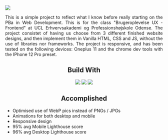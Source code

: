 <img src="https://i.imgur.com/npDgV2e.png" />

<p align="justify">
    This is a simple project to reflect what I know before really starting on the PBa in Web Development. This is for the class "Brugeroplevelse UX - Frontend" at UCL Erhvervsakademi og Professionshøjskole Odense. The project consistet of having us choose from 3 different finished website designs, and then implement them in Vanilla HTML, CSS and JS, without the use of libraries nor frameworks. The project is responsive, and has been tested on the following devices: Oneplus 11 and the chrome dev tools with the IPhone 12 Pro preset.  
</p>

<h2 align="center">Build With</h2>
<p align="center">
<img src="https://img.shields.io/badge/-HTML5-E34F26?style=flat-square&logo=html5&logoColor=white"/>
<img src="https://img.shields.io/badge/-CSS3-1572B6?style=flat-square&logo=css3"/>
<img src="https://img.shields.io/badge/-JavaScript-b39d0c?style=flat-square&logo=javascript"/>
</p>

<h2 align="center">Accomplished</h2>
<ul>
    <li>
        Optimised use of WebP pics instead of PNGs / JPGs
    </li>
    <li>
        Animations for both desktop and mobile
    </li>
    <li>
        Responsive design
    </li>
    <li>
        95% avg Mobile Lighthouse score
    </li>
    <li>
        96% avg Desktop Lighthouse score
    </li>
</ul> 